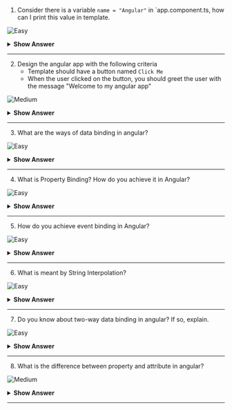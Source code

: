 1. Consider there is a variable `name = "Angular"` in `app.component.ts, how can I print this value in template.

![Easy](https://github.com/revaturelabs/interviewquestions/blob/dev/ComplexityTags/simple%20(2).svg)

<details>
<summary><b>Show Answer</b></summary>
<blockquote>

Using String Interpolation, we can print the `name` in the template. In `app.component.html`, 
```html
{{ name }}
```

</blockquote>
</details>
  
---
 
2. Design the angular app with the following criteria
	- Template should have a button named `Click Me`
	- When the user clicked on the button, you should greet the user with the message "Welcome to my angular app"

![Medium](https://github.com/revaturelabs/interviewquestions/blob/dev/ComplexityTags/Medium%20(2).svg)

<details>
<summary><b>Show Answer</b></summary>
<blockquote>

In `app.component.html`, create a button and have `Click Me` enclosed with the `<button>` tag. When the user clicked on the button, we should greet the user with the message "Welcome to my angular app". We need data binding. 
	
```html
<button (click)="onClick()"> Click Me</button>	
```

</blockquote>
</details>
	
--- 
	
3. What are the ways of data binding in angular?

![Easy](https://github.com/revaturelabs/interviewquestions/blob/dev/ComplexityTags/simple%20(2).svg)
	
<details>
<summary> <b>Show Answer</b></summary>
<blockquote>

- Databinding is a technique used to bind the data from a view to a component or from a component to a view.
- They are 1-way data binding and 2-way data binding

![image](https://user-images.githubusercontent.com/70228962/186710327-e17f9bca-c65d-4957-a43a-ddecbd339ee6.png)

</blockquote>
</details>
	
--- 

4. What is Property Binding? How do you achieve it in Angular?

![Easy](https://github.com/revaturelabs/interviewquestions/blob/dev/ComplexityTags/simple%20(2).svg)
	
<details>
<summary> <b>Show Answer</b></summary>
<blockquote>
	
- From Component to the view
- Bind values to the attributes of HTML elements.
- Uses [], square brackets in the HTML file
- Create a variable in the class and bind that value to an attribute for the HTML tag

![image](https://user-images.githubusercontent.com/103101208/185592858-66cc92f3-feca-436e-87cf-766c692a8a8c.png)

</blockquote>
</details>
	
--- 

5. How do you achieve event binding in Angular?

![Easy](https://github.com/revaturelabs/interviewquestions/blob/dev/ComplexityTags/simple%20(2).svg)
	
<details>
<summary> <b>Show Answer</b></summary>
<blockquote>

- From view to component
- Bind DOM events such as keystrokes, button clicks, mouseovers, touches, etc. to a function in the component.
- Uses (), parentheses in the HTML file
- Here, we were calling the `OnClick()` function, when the ‘Click Here’ button is clicked.

![image](https://user-images.githubusercontent.com/103101208/185593164-aa23c1a2-497c-4906-8b32-15af3231d0a6.png)

</blockquote>
</details>
	
--- 

6. What is meant by String Interpolation?

![Easy](https://github.com/revaturelabs/interviewquestions/blob/dev/ComplexityTags/simple%20(2).svg)
	
<details>
<summary> <b>Show Answer</b></summary>
<blockquote>

- From the component class to the HTML template
- Uses {{}}, double curly braces in the HTML

![image](https://user-images.githubusercontent.com/103101208/185593247-f546704d-d3ed-4a80-8ff3-01289401fe00.png)

</blockquote>
</details>
	
--- 


7. Do you know about two-way data binding in angular? If so, explain.
	
![Easy](https://github.com/revaturelabs/interviewquestions/blob/dev/ComplexityTags/simple%20(2).svg)
	
<details>
<summary> <b>Show Answer</b></summary>
<blockquote>

- Two-way data binding is achieved by combining property binding and event binding.
- Mostly used in forms.
- Angular uses the `ngModel` directive to achieve two-way binding on HTML `<form>` elements.
- To use the `ngModel` directive, we need to import the `FormsModule` package into our Angular module.
- Here, we enclose the `ngModel` directive within [()]

![image](https://user-images.githubusercontent.com/103101208/185593434-3e70965a-c750-4bbd-aa3b-b3fea6fccba7.png)

</blockquote>
</details>
	
--- 

8. What is the difference between property and attribute in angular?

![Medium](https://github.com/revaturelabs/interviewquestions/blob/dev/ComplexityTags/Medium%20(2).svg)

<details>
<summary><b>Show Answer</b></summary>
<blockquote>
For example, if we take below `<input>` tag:	
	
```html
<input type="text" id="name" value="John">
```
	
Here we have an `<input>` tag set value as "John". It's the initial value.  

In the console of a browser if we execute,
	
```js	
name.getAttribute('value') //attribute value gives John

name. value  // property value also gives John
```
	
Let's say the user enters/changes to  "Jim" in this input textbox.
	
```js
name.getAttribute('value') // attribute value gives Jim

name.value  // property value also gives Jim	
```
**NOTE:** Attributes initialize DOM properties. Once initialization is complete attribute job is done. Properties value can change whereas attribute value cannot change
	
</blockquote>
</details>
  
---

